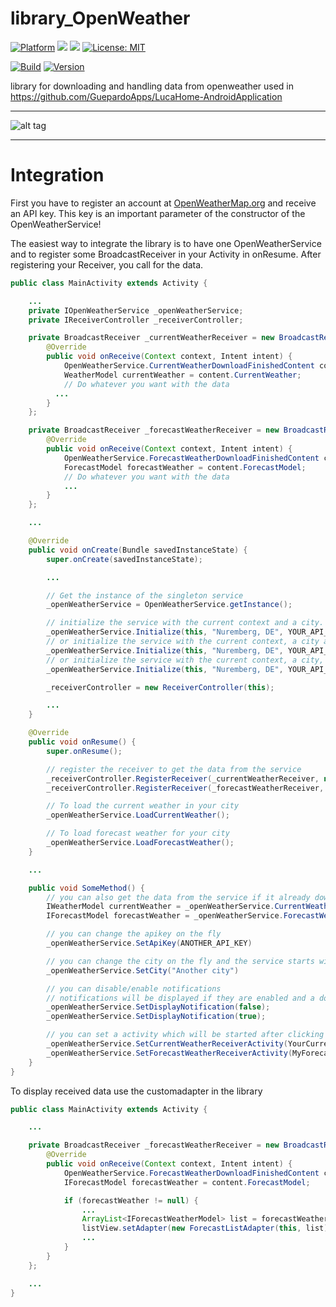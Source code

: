 # library_OpenWeather

[![Platform](https://img.shields.io/badge/platform-Android-blue.svg)](https://www.android.com)
<a target="_blank" href="https://www.paypal.me/GuepardoApps" title="Donate using PayPal"><img src="https://img.shields.io/badge/paypal-donate-blue.svg" /></a>
<a target="_blank" href="https://android-arsenal.com/api?level=21" title="API21+"><img src="https://img.shields.io/badge/API-21+-blue.svg" /></a>
[![License: MIT](https://img.shields.io/badge/License-MIT-blue.svg)](https://opensource.org/licenses/MIT)

[![Build](https://img.shields.io/badge/build-passing-green.svg)](https://github.com/GuepardoApps/library_OpenWeather)
[![Version](https://img.shields.io/badge/version-v1.0.3.180429-blue.svg)](https://github.com/GuepardoApps/library_OpenWeather)

library for downloading and handling data from openweather
used in https://github.com/GuepardoApps/LucaHome-AndroidApplication

---

![alt tag](https://github.com/GuepardoApps/library_OpenWeather/blob/master/screenshots/example_usage.png)

---

# Integration

First you have to register an account at [OpenWeatherMap.org](http://www.openweathermap.org/) and receive an API key.
This key is an important parameter of the constructor of the OpenWeatherService!

The easiest way to integrate the library is to have one OpenWeatherService and to register some BroadcastReceiver in your Activity in onResume.
After registering your Receiver, you call for the data.

```java
public class MainActivity extends Activity {

	...
	private IOpenWeatherService _openWeatherService;
	private IReceiverController _receiverController;

	private BroadcastReceiver _currentWeatherReceiver = new BroadcastReceiver() {
		@Override
		public void onReceive(Context context, Intent intent) {
			OpenWeatherService.CurrentWeatherDownloadFinishedContent content = (OpenWeatherService.CurrentWeatherDownloadFinishedContent) intent.getSerializableExtra(OpenWeatherService.CurrentWeatherDownloadFinishedBundle);
			WeatherModel currentWeather = content.CurrentWeather;
			// Do whatever you want with the data
		  ...
		}
	};

	private BroadcastReceiver _forecastWeatherReceiver = new BroadcastReceiver() {
		@Override
		public void onReceive(Context context, Intent intent) {
			OpenWeatherService.ForecastWeatherDownloadFinishedContent content = (OpenWeatherService.ForecastWeatherDownloadFinishedContent) intent.getSerializableExtra(OpenWeatherService.ForecastWeatherDownloadFinishedBundle);
			ForecastModel forecastWeather = content.ForecastModel;
			// Do whatever you want with the data
			...
		}
	};

	...

	@Override
	public void onCreate(Bundle savedInstanceState) {
		super.onCreate(savedInstanceState);

		...

		// Get the instance of the singleton service
		_openWeatherService = OpenWeatherService.getInstance();

		// initialize the service with the current context and a city. Please replace YOUR_API_KEY with your personal key!
		_openWeatherService.Initialize(this, "Nuremberg, DE", YOUR_API_KEY);
		// or initialize the service with the current context, a city and the enable/disable for notifications, changing the launcher wallpaper and enable for automatic data reload and timeout (in ms). Please replace YOUR_API_KEY with your personal key!
		_openWeatherService.Initialize(this, "Nuremberg, DE", YOUR_API_KEY, true, true, true, true, 5 * 60 * 1000);
		// or initialize the service with the current context, a city, the enable/disable for notifications and activities which will be started after clicking on the notifications. Please replace YOUR_API_KEY with your personal key!
		_openWeatherService.Initialize(this, "Nuremberg, DE", YOUR_API_KEY, true, true, YourCurrentWeatherActiviy.class, MyForecastActiviy.class, true, true, 5 * 60 * 1000);

		_receiverController = new ReceiverController(this);

		...
	}

	@Override
	public void onResume() {
		super.onResume();

		// register the receiver to get the data from the service
		_receiverController.RegisterReceiver(_currentWeatherReceiver, new String[]{IOpenWeatherService.CurrentWeatherDownloadFinishedBroadcast});
		_receiverController.RegisterReceiver(_forecastWeatherReceiver, new String[]{IOpenWeatherService.ForecastWeatherDownloadFinishedBroadcast});

		// To load the current weather in your city
		_openWeatherService.LoadCurrentWeather();

		// To load forecast weather for your city
		_openWeatherService.LoadForecastWeather();
	}

	...

	public void SomeMethod() {
		// you can also get the data from the service if it already downloaded it
		IWeatherModel currentWeather = _openWeatherService.CurrentWeather()
		IForecastModel forecastWeather = _openWeatherService.ForecastWeather()

		// you can change the apikey on the fly
		_openWeatherService.SetApiKey(ANOTHER_API_KEY)

		// you can change the city on the fly and the service starts with the download for the city as it was set
		_openWeatherService.SetCity("Another city")

		// you can disable/enable notifications
		// notifications will be displayed if they are enabled and a download was finished
		_openWeatherService.SetDisplayNotification(false);
		_openWeatherService.SetDisplayNotification(true);

		// you can set a activity which will be started after clicking on a notifications
		_openWeatherService.SetCurrentWeatherReceiverActivity(YourCurrentWeatherActiviy.class);
		_openWeatherService.SetForecastWeatherReceiverActivity(MyForecastActiviy.class);
	}
}
```

To display received data use the customadapter in the library

```java
public class MainActivity extends Activity {

	...

	private BroadcastReceiver _forecastWeatherReceiver = new BroadcastReceiver() {
		@Override
		public void onReceive(Context context, Intent intent) {
			OpenWeatherService.ForecastWeatherDownloadFinishedContent content = (OpenWeatherService.ForecastWeatherDownloadFinishedContent) intent.getSerializableExtra(OpenWeatherService.ForecastWeatherDownloadFinishedBundle);
			IForecastModel forecastWeather = content.ForecastModel;

			if (forecastWeather != null) {
				...
				ArrayList<IForecastWeatherModel> list = forecastWeather.GetList();
				listView.setAdapter(new ForecastListAdapter(this, list));
				...
			}
		}
	};

	...
}
```

